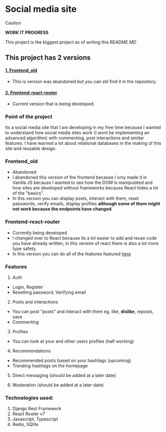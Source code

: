 # Social media site

> [!CAUTION]
> **WORK IT PROGRESS**

This project is the biggest project as of writing this README.MD

## This project has 2 versions

#### [1. Frontend_old](#frontend_old)

- This is version was abandoned but you can stil find it in the repository.

#### [2. Frontend-react-router](#frontend-react-router)

- Current version that is being developed.

### Point of the project

Its a social media site that I am developing in my free time because I wanted to understand how social media sites work (I wont be implementing an advanced algorithm) with commenting, post interactions and similar features. I have learned a lot about relational databases in the making of this site and reusable design.

### Frontend_old

- Abandoned
- I abandoned this version of the frontend because I only made it in Vanilla JS because I wanted to see how the DOM is manipulated and how sites are developed without frameworks because React hides a lot of the "basics".
- In this version you can display posts, interact with them, reset passwords, verify emails, display profiles **although some of them might not work because the endpoints have changed**.

### Frontend-react-router

- Currently being developed
- I changed over to React because its a lot easier to add and reuse code you have already written, in this version of react there is also a lot more type safety.
- In this version you can do all of the features featured [here](#features)

### Features

1. Auth

- Login, Register
- Resetting password, Verifying email

2. Posts and interactions

- You can post "posts" and interact with them eg. like, **dislike**, reposts, save
- Commenting

3. Profiles

- You can look at your and other users profiles (half working)

4. Recommendations

- Recommended posts based on your hashtags (upcoming)
- Trending hashtags on the homepage

5. Direct messaging (should be added at a later date)

6. Moderation (should be added at a later date)

### Technologies used:

1. Django Rest Framework
2. React Router v7
3. Javascript, Typescript
4. Redis, SQlite
